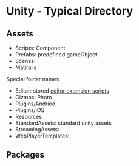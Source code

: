 # Unity - Typical Directory

## Assets

- Scripts: Component
- Prefabs: predefined gameObject
- Scenes: 
- Matirails

Special folder names

- Editor: stored [editor extension scripts](unity-script-extend-editor.md)
- Gizmos: Photo
- Plugins/Andriod
- Plugins/iOS
- Resources
- StandardAssets: standard unity assets
- StreamingAssets:
- WebPlayerTemplates: 

## Packages

